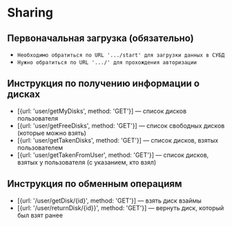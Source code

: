 # Sharing

## Первоначальная загрузка (обязательно)

+ `Необходимо обратиться по URL '.../start' для загрузки данных в СУБД`
+ `Нужно обратиться по URL '.../' для прохождения авторизации`

## Инструкция по получению информации о дисках

+ [{url: 'user/getMyDisks', method: 'GET'}] — список дисков пользователя
+ [{url: 'user/getFreeDisks', method: 'GET'}] — список свободных дисков (которые можно взять)
+ [{url: 'user/getTakenDisks', method: 'GET'}] — список дисков, взятых пользователем
+ [{url: 'user/getTakenFromUser', method: 'GET'}] — список дисков, взятых у пользователя (с указанием, кто взял)

## Инструкция по обменным операциям

+ [{url: '/user/getDisk/{id}', method: 'GET'}] — взять диск взаймы
+ [{url: '/user/returnDisk/{id}}', method: 'GET'}] — вернуть диск, который был взят ранее
